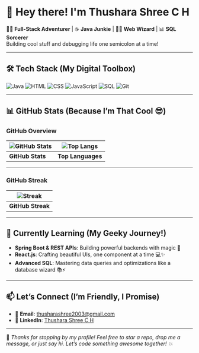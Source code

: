 # 👋 Hey there! I'm **Thushara Shree C H**

👨‍💻 **Full-Stack Adventurer** | ☕ **Java Junkie** | 🧙‍♀️ **Web Wizard** | 📊 **SQL Sorcerer**  
Building cool stuff and debugging life one semicolon at a time!

---

## 🛠️ **Tech Stack (My Digital Toolbox)**

![Java](https://img.shields.io/badge/Java-ED8B00?style=for-the-badge&logo=java&logoColor=white)
![HTML](https://img.shields.io/badge/HTML5-E34F26?style=for-the-badge&logo=html5&logoColor=white)
![CSS](https://img.shields.io/badge/CSS3-1572B6?style=for-the-badge&logo=css3&logoColor=white)
![JavaScript](https://img.shields.io/badge/JavaScript-F7DF1E?style=for-the-badge&logo=javascript&logoColor=black)
![SQL](https://img.shields.io/badge/SQL-4479A1?style=for-the-badge&logo=mysql&logoColor=white)
![Git](https://img.shields.io/badge/Git-F05032?style=for-the-badge&logo=git&logoColor=white)

---

## 📊 **GitHub Stats (Because I’m That Cool 😎)**

### **GitHub Overview**

| ![GitHub Stats](https://github-readme-stats.vercel.app/api?username=Thushara-Shree&show_icons=true&theme=radical&hide_title=true) | ![Top Langs](https://github-readme-stats.vercel.app/api/top-langs/?username=Thushara-Shree&layout=compact&theme=tokyonight&hide_title=true) |
|-------------------------------------------------|---------------------------------------------------------------------------------------------------------|
| **GitHub Stats**                                 | **Top Languages**                                                                                     |

---

### **GitHub Streak**

| ![Streak](https://streak-stats.demolab.com?user=Thushara-Shree&theme=highcontrast) |
|--------------------------------------------------------------------------------------|
| **GitHub Streak**                                                                     |

---

## 🌱 **Currently Learning (My Geeky Journey!)**

- **Spring Boot & REST APIs**: Building powerful backends with magic 🔮
- **React.js**: Crafting beautiful UIs, one component at a time 💻✨
- **Advanced SQL**: Mastering data queries and optimizations like a database wizard 📚⚡

---

## 📫 **Let’s Connect (I’m Friendly, I Promise)**

- 📧 **Email**: [thusharashree2003@gmail.com](mailto:thusharashree2003@gmail.com)
- 💼 **LinkedIn**: [Thushara Shree C H](https://www.linkedin.com/in/thushara-shree-c-h-051831225)

---

🔮 *Thanks for stopping by my profile! Feel free to star a repo, drop me a message, or just say hi. Let’s code something awesome together! 💥*
